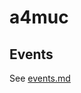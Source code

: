 # a4muc

## Events

See <a href="https://github.com/2f183a4e64493af3f377f745eda50236/a4muc/events.md">events.md</a>

